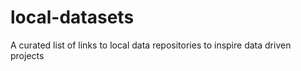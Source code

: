 # local-datasets
A curated list of links to local data repositories to inspire data driven projects
